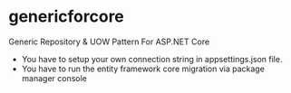 # genericforcore
Generic Repository &amp; UOW Pattern For ASP.NET Core 

* You have to setup your own connection string in appsettings.json file.
* You have to run the entity framework core migration via package manager console

